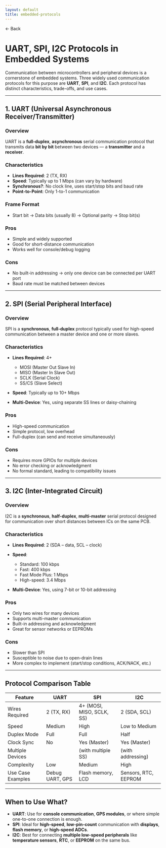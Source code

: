 ```yaml
---
layout: default
title: embedded-protocols 
---
```


<a href="https://anish7610.github.io/technical-writeups" style="text-decoration: none;">← Back</a>


# UART, SPI, I2C Protocols in Embedded Systems

Communication between microcontrollers and peripheral devices is a cornerstone of embedded systems. Three widely used communication protocols for this purpose are **UART**, **SPI**, and **I2C**. Each protocol has distinct characteristics, trade-offs, and use cases.

---

##  1. UART (Universal Asynchronous Receiver/Transmitter)

###  Overview

UART is a **full-duplex**, **asynchronous** serial communication protocol that transmits data **bit by bit** between two devices — a **transmitter** and a **receiver**.

###  Characteristics

* **Lines Required**: 2 (TX, RX)
* **Speed**: Typically up to 1 Mbps (can vary by hardware)
* **Synchronous?**:  No clock line, uses start/stop bits and baud rate
* **Point-to-Point**:  Only 1-to-1 communication

###  Frame Format

* Start bit → Data bits (usually 8) → Optional parity → Stop bit(s)

###  Pros

* Simple and widely supported
* Good for short-distance communication
* Works well for console/debug logging

###  Cons

* No built-in addressing → only one device can be connected per UART port
* Baud rate must be matched between devices

---

##  2. SPI (Serial Peripheral Interface)

###  Overview

SPI is a **synchronous**, **full-duplex** protocol typically used for high-speed communication between a master device and one or more slaves.

###  Characteristics

* **Lines Required**: 4+

  * MOSI (Master Out Slave In)
  * MISO (Master In Slave Out)
  * SCLK (Serial Clock)
  * SS/CS (Slave Select)
* **Speed**: Typically up to 10+ Mbps
* **Multi-Device**:  Yes, using separate SS lines or daisy-chaining

###  Pros

* High-speed communication
* Simple protocol, low overhead
* Full-duplex (can send and receive simultaneously)

###  Cons

* Requires more GPIOs for multiple devices
* No error checking or acknowledgment
* No formal standard, leading to compatibility issues

---

##  3. I2C (Inter-Integrated Circuit)

###  Overview

I2C is a **synchronous**, **half-duplex**, **multi-master** serial protocol designed for communication over short distances between ICs on the same PCB.

###  Characteristics

* **Lines Required**: 2 (SDA – data, SCL – clock)
* **Speed**:

  * Standard: 100 kbps
  * Fast: 400 kbps
  * Fast Mode Plus: 1 Mbps
  * High-speed: 3.4 Mbps
* **Multi-Device**:  Yes, using 7-bit or 10-bit addressing

###  Pros

* Only two wires for many devices
* Supports multi-master communication
* Built-in addressing and acknowledgment
* Great for sensor networks or EEPROMs

###  Cons

* Slower than SPI
* Susceptible to noise due to open-drain lines
* More complex to implement (start/stop conditions, ACK/NACK, etc.)

---

##  Protocol Comparison Table

| Feature           | UART            | SPI                       | I2C                  |
| ----------------- | --------------- | ------------------------- | -------------------- |
| Wires Required    | 2 (TX, RX)      | 4+ (MOSI, MISO, SCLK, SS) | 2 (SDA, SCL)         |
| Speed             | Medium          | High                      | Low to Medium        |
| Duplex Mode       | Full            | Full                      | Half                 |
| Clock Sync        | No              | Yes (Master)              | Yes (Master)         |
| Multiple Devices  |                |  (with multiple SS)      |  (with addressing)  |
| Complexity        | Low             | Medium                    | High                 |
| Use Case Examples | Debug UART, GPS | Flash memory, LCD         | Sensors, RTC, EEPROM |

---

##  When to Use What?

* **UART**: Use for **console communication**, **GPS modules**, or where simple one-to-one connection is enough.
* **SPI**: Ideal for **high-speed**, **low-pin-count** communication with **displays**, **flash memory**, or **high-speed ADCs**.
* **I2C**: Best for connecting **multiple low-speed peripherals** like **temperature sensors**, **RTC**, or **EEPROM** on the same bus.
